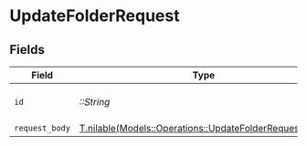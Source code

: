 # UpdateFolderRequest


## Fields

| Field                                                                                                        | Type                                                                                                         | Required                                                                                                     | Description                                                                                                  |
| ------------------------------------------------------------------------------------------------------------ | ------------------------------------------------------------------------------------------------------------ | ------------------------------------------------------------------------------------------------------------ | ------------------------------------------------------------------------------------------------------------ |
| `id`                                                                                                         | *::String*                                                                                                   | :heavy_check_mark:                                                                                           | The ID of the folder to update.                                                                              |
| `request_body`                                                                                               | [T.nilable(Models::Operations::UpdateFolderRequestBody)](../../models/operations/updatefolderrequestbody.md) | :heavy_minus_sign:                                                                                           | N/A                                                                                                          |